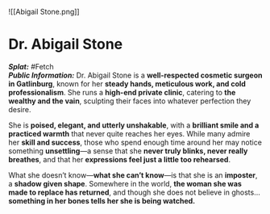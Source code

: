 ![[Abigail Stone.png]]
#  **Dr. Abigail Stone** 

***Splat:*** #Fetch   
***Public Information:*** Dr. Abigail Stone is a **well-respected cosmetic surgeon in Gatlinburg**, known for her **steady hands, meticulous work, and cold professionalism**. She runs a **high-end private clinic**, catering to **the wealthy and the vain**, sculpting their faces into whatever perfection they desire.  

She is **poised, elegant, and utterly unshakable**, with a **brilliant smile and a practiced warmth** that never quite reaches her eyes. While many admire her **skill and success**, those who spend enough time around her may notice something **unsettling**—a sense that she **never truly blinks, never really breathes**, and that her **expressions feel just a little too rehearsed**.  

What she doesn’t know—**what she can’t know**—is that she is an **imposter**, a **shadow given shape**. Somewhere in the world, **the woman she was made to replace has returned**, and though she does not believe in ghosts… **something in her bones tells her she is being watched.**